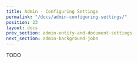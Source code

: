 ```yaml
---
title: Admin - Configuring Settings
permalink: "/docs/admin-configuring-settings/"
position: 23
layout: docs
prev_section: admin-entity-and-document-settings
next_section: admin-background-jobs
---
```


TODO

